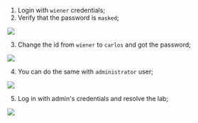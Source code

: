 
1. Login with `wiener` credentials;
2. Verify that the password is `masked`;

![](PortSwigger-Solution/static/img/Pasted_image_20231120101124.png)

3. Change the id from `wiener` to `carlos` and got the password;

![](PortSwigger-Solution/static/img/Pasted_image_20231120101144.png)

4. You can do the same with `administrator` user;

![](PortSwigger-Solution/static/img/Pasted_image_20231120101317.png)

5. Log in with admin's credentials and resolve the lab;

![](PortSwigger-Solution/static/img/Pasted_image_20231120101349.png)

